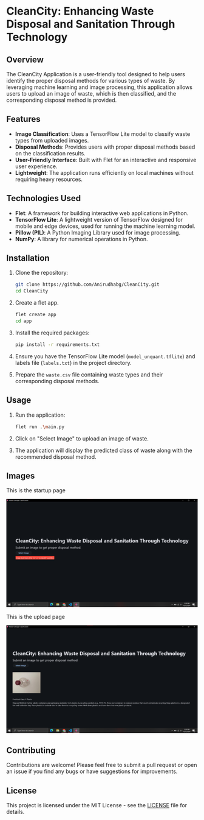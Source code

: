 # CleanCity: Enhancing Waste Disposal and Sanitation Through Technology

## Overview

The CleanCity Application is a user-friendly tool designed to help users identify the proper disposal methods for various types of waste. By leveraging machine learning and image processing, this application allows users to upload an image of waste, which is then classified, and the corresponding disposal method is provided.

## Features

- **Image Classification**: Uses a TensorFlow Lite model to classify waste types from uploaded images.
- **Disposal Methods**: Provides users with proper disposal methods based on the classification results.
- **User-Friendly Interface**: Built with Flet for an interactive and responsive user experience.
- **Lightweight**: The application runs efficiently on local machines without requiring heavy resources.

## Technologies Used

- **Flet**: A framework for building interactive web applications in Python.
- **TensorFlow Lite**: A lightweight version of TensorFlow designed for mobile and edge devices, used for running the machine learning model.
- **Pillow (PIL)**: A Python Imaging Library used for image processing.
- **NumPy**: A library for numerical operations in Python.

## Installation

1. Clone the repository:

   ```bash
   git clone https://github.com/Anirudhabg/CleanCity.git
   cd CleanCity
   ```
2. Create a flet app.

    ```bash
    flet create app
    cd app
    ```

3. Install the required packages:

   ```bash
   pip install -r requirements.txt
   ```

4. Ensure you have the TensorFlow Lite model (`model_unquant.tflite`) and labels file (`labels.txt`) in the project directory.

5. Prepare the `waste.csv` file containing waste types and their corresponding disposal methods.

## Usage

1. Run the application:

   ```bash
   flet run .\main.py
   ```

2. Click on "Select Image" to upload an image of waste.

3. The application will display the predicted class of waste along with the recommended disposal method.

## Images
This is the startup page

![Start Up Page](https://github.com/Anirudhabg/CleanCity/blob/166575fd2df0aaf1fae495746ff56190037de331/Images/StartUp.png)

This is the upload page

![Upload Page](https://github.com/Anirudhabg/CleanCity/blob/166575fd2df0aaf1fae495746ff56190037de331/Images/Upload.png)

## Contributing

Contributions are welcome! Please feel free to submit a pull request or open an issue if you find any bugs or have suggestions for improvements.

## License

This project is licensed under the MIT License - see the [LICENSE](LICENSE) file for details.
